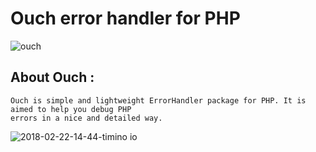 # Ouch error handler for PHP
![ouch](https://user-images.githubusercontent.com/18489496/36539671-dbf89a76-17d7-11e8-99e1-b372935b83c4.png)

## About Ouch :
    Ouch is simple and lightweight ErrorHandler package for PHP. It is aimed to help you debug PHP 
    errors in a nice and detailed way.

![2018-02-22-14-44-timino io](https://user-images.githubusercontent.com/18489496/36541678-f7fa9740-17de-11e8-9d12-52186a8a812d.png)
